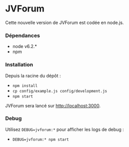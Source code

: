 # JVForum

Cette nouvelle version de JVForum est codée en node.js.

### Dépendances

- node v6.2.*
- npm

### Installation

Depuis la racine du dépôt :
* `npm install`
* `cp config/example.js config/development.js`
* `npm start`

JVForum sera lancé sur <http://localhost:3000>.

### Debug

Utilisez `DEBUG=jvforum:*` pour afficher les logs de debug :

* `DEBUG=jvforum:* npm start`

